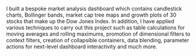 I built a bespoke market analysis dashboard which contains candlestick charts, Bollinger bands, market cap tree maps and growth plots of 30 stocks that make up the Dow Jones Index. In addition, I have applied various techniques to carry out this project such as table calculations for moving averages and rolling maximums, promotion of dimensional filters to context filters, creation of collapsible containers, data blending, parameter actions for next-level dashboard interactivity and much more.
